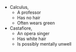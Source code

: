 * Calculus,
   - A professor 
   - Has no hair 
   - Often wears green
* Castafiore,
    - An opera singer 
    - Has white hair
    - Is possibly mentally unwell